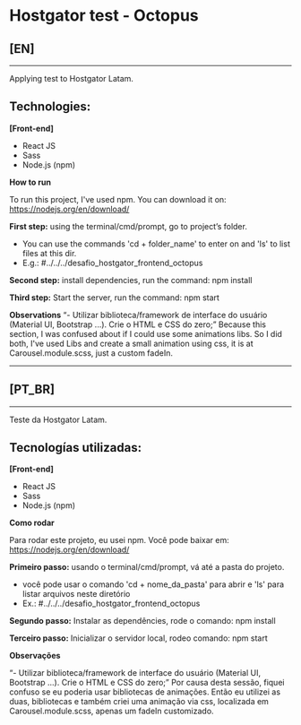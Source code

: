 # Hostgator test - Octopus


## [EN]
----
Applying test to Hostgator Latam.

## Technologies:

**[Front-end]**
- React JS
- Sass
- Node.js (npm)


**How to run**

To run this project, I've used npm.
You  can download it on: https://nodejs.org/en/download/

**First step:** using the terminal/cmd/prompt, go to project’s folder.

- You can use the commands 'cd + folder_name' to enter on and 'ls' to list files at this dir.
- E.g.: #../../../desafio_hostgator_frontend_octopus


**Second step:** install dependencies, run the command: 
npm install


**Third step:** Start the server, run the command:
npm start



**Observations**
“- Utilizar biblioteca/framework de interface do usuário (Material UI, Bootstrap ...). Crie o HTML e CSS do zero;”
Because this section, I was confused about if I could use some animations libs.
So I did both, I've used Libs and create a small animation using css, it is at Carousel.module.scss, just a custom fadeIn.

---

## [PT_BR]
----
Teste da Hostgator Latam.

## Tecnologías utilizadas:

**[Front-end]**
- React JS
- Sass
- Node.js (npm)


**Como rodar**

Para rodar este projeto, eu  usei npm.
Você pode baixar em: https://nodejs.org/en/download/

**Primeiro passo:** usando o terminal/cmd/prompt, vá até a pasta do projeto.

- você pode usar o comando 'cd + nome_da_pasta' para abrir e 'ls' para listar arquivos neste diretório
- Ex.: #../../../desafio_hostgator_frontend_octopus

**Segundo passo:** Instalar as dependêncies, rode o comando: 
npm install

**Terceiro passo:** Inicializar o servidor local, rodeo comando:
npm start


**Observações**

“- Utilizar biblioteca/framework de interface do usuário (Material UI, Bootstrap ...). Crie o HTML e CSS do zero;”
Por causa desta sessão, fiquei confuso se eu poderia usar bibliotecas de animações.
Então eu utilizei as duas, bibliotecas e também criei  uma animação via css, localizada em Carousel.module.scss, apenas um fadeIn customizado.


